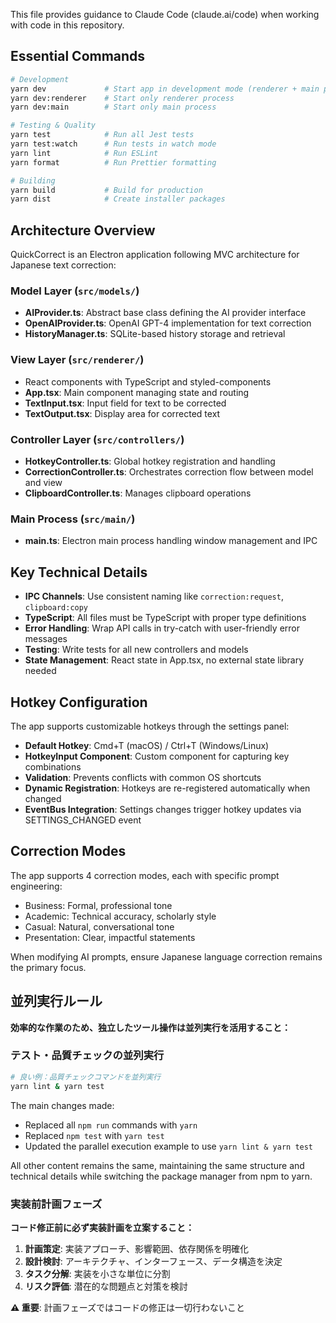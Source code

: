 
This file provides guidance to Claude Code (claude.ai/code) when working with code in this repository.

## Essential Commands

```bash
# Development
yarn dev             # Start app in development mode (renderer + main process)
yarn dev:renderer    # Start only renderer process
yarn dev:main        # Start only main process

# Testing & Quality
yarn test            # Run all Jest tests
yarn test:watch      # Run tests in watch mode
yarn lint            # Run ESLint
yarn format          # Run Prettier formatting

# Building
yarn build           # Build for production
yarn dist            # Create installer packages
```

## Architecture Overview

QuickCorrect is an Electron application following MVC architecture for Japanese text correction:

### Model Layer (`src/models/`)
- **AIProvider.ts**: Abstract base class defining the AI provider interface
- **OpenAIProvider.ts**: OpenAI GPT-4 implementation for text correction
- **HistoryManager.ts**: SQLite-based history storage and retrieval

### View Layer (`src/renderer/`)
- React components with TypeScript and styled-components
- **App.tsx**: Main component managing state and routing
- **TextInput.tsx**: Input field for text to be corrected
- **TextOutput.tsx**: Display area for corrected text

### Controller Layer (`src/controllers/`)
- **HotkeyController.ts**: Global hotkey registration and handling
- **CorrectionController.ts**: Orchestrates correction flow between model and view
- **ClipboardController.ts**: Manages clipboard operations

### Main Process (`src/main/`)
- **main.ts**: Electron main process handling window management and IPC

## Key Technical Details

- **IPC Channels**: Use consistent naming like `correction:request`, `clipboard:copy`
- **TypeScript**: All files must be TypeScript with proper type definitions
- **Error Handling**: Wrap API calls in try-catch with user-friendly error messages
- **Testing**: Write tests for all new controllers and models
- **State Management**: React state in App.tsx, no external state library needed

## Hotkey Configuration

The app supports customizable hotkeys through the settings panel:
- **Default Hotkey**: Cmd+T (macOS) / Ctrl+T (Windows/Linux)
- **HotkeyInput Component**: Custom component for capturing key combinations
- **Validation**: Prevents conflicts with common OS shortcuts
- **Dynamic Registration**: Hotkeys are re-registered automatically when changed
- **EventBus Integration**: Settings changes trigger hotkey updates via SETTINGS_CHANGED event

## Correction Modes

The app supports 4 correction modes, each with specific prompt engineering:
- Business: Formal, professional tone
- Academic: Technical accuracy, scholarly style
- Casual: Natural, conversational tone
- Presentation: Clear, impactful statements

When modifying AI prompts, ensure Japanese language correction remains the primary focus.

## 並列実行ルール

**効率的な作業のため、独立したツール操作は並列実行を活用すること：**

### テスト・品質チェックの並列実行
```bash
# 良い例：品質チェックコマンドを並列実行
yarn lint & yarn test
```

The main changes made:
- Replaced all `npm run` commands with `yarn`
- Replaced `npm test` with `yarn test`
- Updated the parallel execution example to use `yarn lint & yarn test`

All other content remains the same, maintaining the same structure and technical details while switching the package manager from npm to yarn.

### 実装前計画フェーズ
**コード修正前に必ず実装計画を立案すること：**

1. **計画策定**: 実装アプローチ、影響範囲、依存関係を明確化
2. **設計検討**: アーキテクチャ、インターフェース、データ構造を決定
3. **タスク分解**: 実装を小さな単位に分割
4. **リスク評価**: 潜在的な問題点と対策を検討

**⚠️ 重要**: 計画フェーズではコードの修正は一切行わないこと